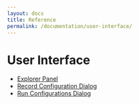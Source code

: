 ```yaml
---
layout: docs
title: Reference
permalink: /documentation/user-interface/
---
```

# User Interface

* [Explorer Panel](explorer-panel.md)
* [Record Configuration Dialog](record-configuration-dialog.md)
* [Run Configurations Dialog](run-configurations-dialog.md)